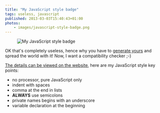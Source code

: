 ```yaml
---
title: "My JavaScript style badge"
tags: useless, javascript
published: 2013-03-03T15:40:43+01:00
photos:
    - images/javascript-style-badge.png
---
```


<figure class="object-left"><img loading="lazy" src="/images/javascript-style-badge.png"
alt="My JavaScript style badge"></figure>

OK that's completely useless, hence why you have to [generate
yours](http://jsstyle.github.com/#create) and spread the world with it! Now,
I want a compatibility checker ;-)

[The details can be viewed on the
website](http://jsstyle.github.com/?838078131129297429667031171770#text), here
are my JavaScript style key points:

* no processor, pure JavaScript only
* indent with spaces
* comma at the end in lists
* **ALWAYS** use semicolons
* private names begins with an underscore
* variable declaration at the beginning

